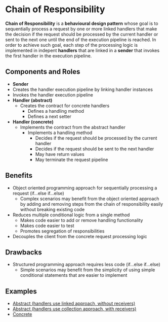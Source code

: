 # Chain of Responsibility

**Chain of Responsibility** is a **behavioural design pattern** whose goal is to sequentially process a request by one
or more linked handlers that make the decision if the request should be processed by the current handler or sent to the
next one until the end of the execution pipeline is reached. In order to achieve such goal, each step of the processing
logic is implemented in indepent **handlers** that are linked in a **sender** that invokes the first handler in the
execution pipeline.

## Components and Roles

- **Sender**
 - Creates the handler execution pipeline by linking handler instances
 - Invokes the handler execution pipeline
- **Handler (abstract)**
  - Creates the contract for concrete handlers
    - Defines a handling method
    - Defines a next setter
- **Handler (concrete)**
  - Implements the contract from the abstract handler
    - Implements a handling method
      - Decides if the request should be processed by the current handler
      - Decides if the request should be sent to the next handler
      - May have return values
      - May terminate the request pipeline

## Benefits

- Object oriented programming approach for sequentially processing a request (if...else if...else)
  - Complex scenarios may benefit from the object oriented approach by adding and removing steps from the chain of
    responsibility easily without breaking existing code
- Reduces multiple conditional logic from a single method
  - Makes code easier to add or remove handling functionality
  - Makes code easier to test
  - Promotes segregation of responsibilities
- Decouples the client from the concrete request processing logic

## Drawbacks

- Structured programming approach requires less code (if...else if...else)
  - Simple scenarios may benefit from the simplicity of using simple conditional statements that are easier to implement

## Examples

- [Abstract (handlers use linked approach, without receivers)][1]
- [Abstract (handlers use collection approach, with receivers)][2]
- [Concrete][3]

[1]: ./001_abstract_without_receivers/
[2]: ./002_abstract_with_receivers/
[3]: ./003_concrete/
